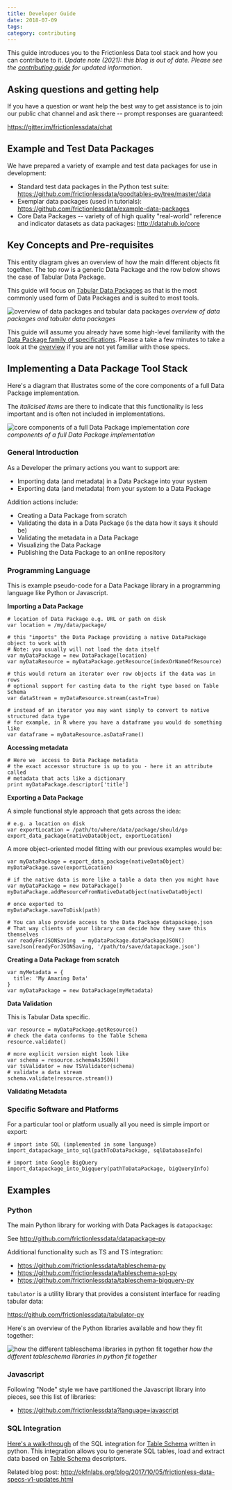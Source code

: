```yaml
---
title: Developer Guide
date: 2018-07-09
tags:
category: contributing
---
```



This guide introduces you to the Frictionless Data tool stack and how you can contribute to it. *Update note (2021): this blog is out of date. Please see the [contributing guide](/work-with-us/contribute/) for updated information.*

<!-- more -->

## Asking questions and getting help

If you have a question or want help the best way to get assistance is to join our public chat channel and ask there -- prompt responses are guaranteed:

<https://gitter.im/frictionlessdata/chat>


## Example and Test Data Packages

We have prepared a variety of example and test data packages for use in development:

* Standard test data packages in the Python test suite: <https://github.com/frictionlessdata/goodtables-py/tree/master/data>
* Exemplar data packages (used in tutorials): <https://github.com/frictionlessdata/example-data-packages>
* Core Data Packages -- variety of of high quality "real-world" reference and indicator datasets as data packages: <http://datahub.io/core>


## Key Concepts and Pre-requisites

This entity diagram gives an overview of how the main different objects fit together. The top row is a generic Data Package and the row below shows the case of Tabular Data Package.

This guide will focus on [Tabular Data Packages][spec-tdp] as that is the most commonly used form of Data Packages and is suited to most tools.

![overview of data packages and tabular data packages](./overview-of-data-packages.png)
*overview of data packages and tabular data packages*

This guide will assume you already have some high-level familiarity with the [Data Package family of specifications][spec-dp]. Please a take a few minutes to take a look at the [overview][dp-main] if you are not yet familiar with those specs.

## Implementing a Data Package Tool Stack

Here's a diagram that illustrates some of the core components of a full Data Package implementation.

The *italicised items* are there to indicate that this functionality is less important and is often not included in implementations.

![core components of a full Data Package implementation](./data-package-core-components.png)
*core components of a full Data Package implementation*

### General Introduction

As a Developer the primary actions you want to support are:

* Importing data (and metadata) in a Data Package into your system
* Exporting data (and metadata) from your system to a Data Package

Addition actions include:

* Creating a Data Package from scratch
* Validating the data in a Data Package (is the data how it says it should be)
* Validating the metadata in a Data Package
* Visualizing the Data Package
* Publishing the Data Package to an online repository

### Programming Language

This is example pseudo-code for a Data Package library in a programming language like Python or Javascript.

**Importing a Data Package**

```
# location of Data Package e.g. URL or path on disk
var location = /my/data/package/

# this "imports" the Data Package providing a native DataPackage object to work with
# Note: you usually will not load the data itself
var myDataPackage = new DataPackage(location)
var myDataResource = myDataPackage.getResource(indexOrNameOfResource)

# this would return an iterator over row objects if the data was in rows
# optional support for casting data to the right type based on Table Schema
var dataStream = myDataResource.stream(cast=True)

# instead of an iterator you may want simply to convert to native structured data type
# for example, in R where you have a dataframe you would do something like
var dataframe = myDataResource.asDataFrame()
```

**Accessing metadata**

```
# Here we  access to Data Package metadata
# the exact accessor structure is up to you - here it an attribute called
# metadata that acts like a dictionary
print myDataPackage.descriptor['title']
```

**Exporting a Data Package**

A simple functional style approach that gets across the idea:

```
# e.g. a location on disk
var exportLocation = /path/to/where/data/package/should/go
export_data_package(nativeDataObject, exportLocation)
```

A more object-oriented model fitting with our previous examples would be:

```
var myDataPackage = export_data_package(nativeDataObject)
myDataPackage.save(exportLocation)

# if the native data is more like a table a data then you might have
var myDataPackage = new DataPackage()
myDataPackage.addResourceFromNativeDataObject(nativeDataObject)

# once exported to
myDataPackage.saveToDisk(path)

# You can also provide access to the Data Package datapackage.json
# That way clients of your library can decide how they save this themselves
var readyForJSONSaving  = myDataPackage.dataPackageJSON()
saveJson(readyForJSONSaving, '/path/to/save/datapackage.json')
```

**Creating a Data Package from scratch**

```
var myMetadata = {
  title: 'My Amazing Data'
}
var myDataPackage = new DataPackage(myMetadata)
```

**Data Validation**

This is Tabular Data specific.

```
var resource = myDataPackage.getResource()
# check the data conforms to the Table Schema
resource.validate()

# more explicit version might look like
var schema = resource.schemaAsJSON()
var tsValidator = new TSValidator(schema)
# validate a data stream
schema.validate(resource.stream())
```

**Validating Metadata**



### Specific Software and Platforms

For a particular tool or platform usually all you need is simple import or export:

```
# import into SQL (implemented in some language)
import_datapackage_into_sql(pathToDataPackage, sqlDatabaseInfo)

# import into Google BigQuery
import_datapackage_into_bigquery(pathToDataPackage, bigQueryInfo)
```

## Examples

### Python

The main Python library for working with Data Packages is `datapackage`:

See <http://github.com/frictionlessdata/datapackage-py>

Additional functionality such as TS and TS integration:

* <https://github.com/frictionlessdata/tableschema-py>
* <https://github.com/frictionlessdata/tableschema-sql-py>
* <https://github.com/frictionlessdata/tableschema-bigquery-py>

`tabulator` is a utility library that provides a consistent interface for reading tabular data:

<https://github.com/frictionlessdata/tabulator-py>

Here's an overview of the Python libraries available and how they fit together:

![how the different tableschema libraries in python fit together](./tableschema-python.png)
*how the different tableschema libraries in python fit together*

### Javascript

Following "Node" style we have partitioned the Javascript library into pieces, see this list of libraries:

* <https://github.com/frictionlessdata?language=javascript>

### SQL Integration

[Here's a walk-through](https://github.com/frictionlessdata/tableschema-sql-py) of the SQL integration for [Table Schema][spec-ts] written in python. This integration allows you to generate SQL tables, load and extract data based on [Table Schema][spec-ts] descriptors.

Related blog post: <http://okfnlabs.org/blog/2017/10/05/frictionless-data-specs-v1-updates.html>

[dp]: /data-package
[dp-main]: /introduction
[tdp]: /data-package/#tabular-data-package
[ts]: /table-schema/
[ts-types]: https://specs.frictionlessdata.io/table-schema/#field-descriptors
[csv]: /blog/2018/07/09/csv/
[json]: http://en.wikipedia.org/wiki/JSON

[spec-dp]: https://specs.frictionlessdata.io/data-package/
[spec-tdp]: https://specs.frictionlessdata.io/tabular-data-package/
[spec-ts]: https://specs.frictionlessdata.io/table-schema/
[spec-csvddf]: https://specs.frictionlessdata.io/csv-dialect/

[publish]: /docs/publish/
[pub-tabular]: /blog/2016/07/21/publish-tabular/
[pub-online]: /blog/2016/08/29/publish-online/
[pub-any]: /blog/2016/07/21/publish-any/
[pub-geo]: /blog/2016/04/30/publish-geo/
[pub-faq]: /blog/2016/04/20/publish-faq/

[dp-creator]: http://create.frictionlessdata.io
[dp-viewer]: http://create.frictionlessdata.io
